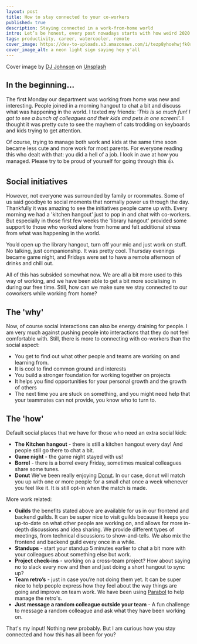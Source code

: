 ```yaml
---
layout: post
title: How to stay connected to your co-workers
published: true
description: Staying connected in a work-from-home world
intro: Let’s be honest, every post nowadays starts with how weird 2020 has been. So I am doing the same; it’s been weird. There. Having been working from home full-time since March, it has been both a productivity booster and an isolating experience. Especially in the beginning.
tags: productivity, career, watercooler, remote
cover_image: https://dev-to-uploads.s3.amazonaws.com/i/tezp8yhoehwjfk0ryhhg.jpg
cover_image_alt: a neon light sign saying hey y'all
---
```

Cover image by [DJ Johnson](https://unsplash.com/@dj_johns1?utm_source=unsplash&amp;utm_medium=referral&amp;utm_content=creditCopyText) on [Unsplash](https://unsplash.com/@dj_johns1?utm_source=unsplash&amp;utm_medium=referral&amp;utm_content=creditCopyText)

## In the beginning...

The first Monday our department was working from home was new and interesting. People joined in a morning hangout to chat a bit and discuss what was happening in the world. I texted my friends: ‘*This is so much fun! I got to see a bunch of colleagues and their kids and pets in one screen!*’. I thought it was pretty cute to see the mayhem of cats trodding on keyboards and kids trying to get attention.

Of course, trying to manage both work and kids at the same time soon became less cute and more work for most parents. For everyone reading this who dealt with that: you did a hell of a job. I look in awe at how you managed. Please try to be proud of yourself for going through this 👍.

## Social initiatives

However, not everyone was surrounded by family or roommates. Some of us said goodbye to social moments that normally power us through the day. Thankfully it was amazing to see the initiatives people came up with. Every morning we had a 'kitchen hangout' just to pop in and chat with co-workers. But especially in those first few weeks the 'library hangout' provided some support to those who worked alone from home and felt additional stress from what was happening in the world.

You’d open up the library hangout, turn off your mic and just work on stuff. No talking, just companionship. It was pretty cool. Thursday evenings became game night, and Fridays were set to have a remote afternoon of drinks and chill out.

All of this has subsided somewhat now. We are all a bit more used to this way of working, and we have been able to get a bit more socialising in during our free time. Still, how can we make sure we stay connected to our coworkers while working from home?

## The 'why'

Now, of course social interactions can also be energy draining for people. I am very much against pushing people into interactions that they do not feel comfortable with. Still, there is more to connecting with co-workers than the social aspect:

- You get to find out what other people and teams are working on and learning from.
- It is cool to find common ground and interests
- You build a stronger foundation for working together on projects
- It helps you find opportunities for your personal growth and the growth of others
- The next time you are stuck on something, and you might need help that your teammates can not provide, you know who to turn to.

## The 'how'

Default social places that we have for those who need an extra social kick:

- **The Kitchen hangout** - there is still a kitchen hangout every day! And people still go there to chat a bit.
- **Game night** - the game night stayed with us!
- **Borrel** - there is a borrel every Friday, sometimes musical colleagues share some tunes.
- **Donut** We've been really enjoying [Donut](https://www.donut.com/). In our case, donut will match you up with one or more people for a small chat once a week whenever you feel like it. It is still opt-in when the match is made.

More work related:

- **Guilds** the benefits stated above are available for us in our frontend and backend guilds. It can be super nice to visit guilds because it keeps you up-to-date on what other people are working on, and allows for more in-depth discussions and idea sharing. We provide different types of meetings, from technical discussions to show-and-tells. We also mix the frontend and backend guild every once in a while.
- **Standups** - start your standup 5 minutes earlier to chat a bit more with your colleagues about something else but work.
- **Project check-ins** - working on a cross-team project? How about saying no to slack every now and then and just doing a short hangout to sync up?
- **Team retro’s** - just in case you’re not doing them yet. It can be super nice to help people express how they feel about the way things are going and improve on team work. We have been using [Parabol](https://www.parabol.co/) to help manage the retro's.
- **Just message a random colleague outside your team** - A fun challenge to message a random colleague and ask what they have been working on.

That's my input! Nothing new probably. But I am curious how you stay connected and how this has all been for you?
